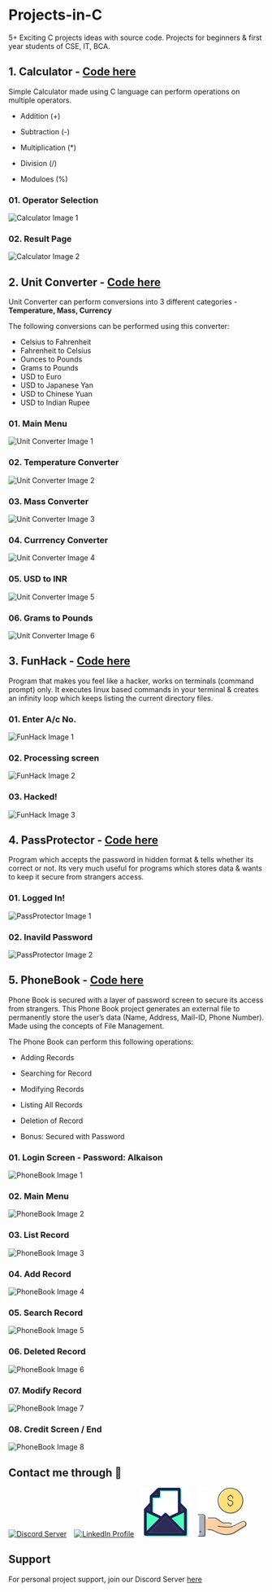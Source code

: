 
# Projects-in-C

 5+ Exciting C projects ideas with source code. Projects for beginners & first year students of CSE, IT, BCA.

## 1. Calculator - [Code here](https://github.com/Alkaison/Projects-in-C/blob/main/Calculator.c "Code for Calculator")

Simple Calculator made using C language can perform operations on multiple operators.

- Addition (+)

- Subtraction (-)

- Multiplication (*)

- Division (/)

- Moduloes (%)

### 01. Operator Selection
![Calculator Image 1](https://github.com/Alkaison/Projects-in-C/blob/main/Project-Images/Calculator-1.png)

### 02. Result Page
![Calculator Image 2](https://github.com/Alkaison/Projects-in-C/blob/main/Project-Images/Calculator-2.png)

## 2. Unit Converter - [Code here](https://github.com/Alkaison/Projects-in-C/blob/main/UnitConverter.c "Code for UnitConverter")

Unit Converter can perform conversions into 3 different categories - **Temperature, Mass, Currency**

The following conversions can be performed using this converter:

- Celsius to Fahrenheit
- Fahrenheit to Celsius
- Ounces to Pounds
- Grams to Pounds
- USD to Euro
- USD to Japanese Yan
- USD to Chinese Yuan
- USD to Indian Rupee

### 01. Main Menu
![Unit Converter Image 1](https://github.com/Alkaison/Projects-in-C/blob/main/Project-Images/UnitConverter-1.png)

### 02. Temperature Converter
![Unit Converter Image 2](https://github.com/Alkaison/Projects-in-C/blob/main/Project-Images/UnitConverter-2.png)

### 03. Mass Converter
![Unit Converter Image 3](https://github.com/Alkaison/Projects-in-C/blob/main/Project-Images/UnitConverter-3.png)

### 04. Currrency Converter
![Unit Converter Image 4](https://github.com/Alkaison/Projects-in-C/blob/main/Project-Images/UnitConverter-4.png)

### 05. USD to INR
![Unit Converter Image 5](https://github.com/Alkaison/Projects-in-C/blob/main/Project-Images/UnitConverter-5.png)

### 06. Grams to Pounds
![Unit Converter Image 6](https://github.com/Alkaison/Projects-in-C/blob/main/Project-Images/UnitConverter-6.png)

## 3. FunHack - [Code here](https://github.com/Alkaison/Projects-in-C/blob/main/FunHack.c "Code for FunHack")

Program that makes you feel like a hacker, works on terminals (command prompt) only. It executes linux based commands in your terminal & creates an infinity loop which keeps listing the current directory files.

### 01. Enter A/c No.
![FunHack Image 1](https://github.com/Alkaison/Projects-in-C/blob/main/Project-Images/FunHack-1.png)

### 02. Processing screen
![FunHack Image 2](https://github.com/Alkaison/Projects-in-C/blob/main/Project-Images/FunHack-2.png)

### 03. Hacked!
![FunHack Image 3](https://github.com/Alkaison/Projects-in-C/blob/main/Project-Images/FunHack-3.png)

## 4. PassProtector - [Code here](https://github.com/Alkaison/Projects-in-C/blob/main/PassProtector.c "Code for PassProtector")

Program which accepts the password in hidden format & tells whether its correct or not. Its very much useful for programs which stores data & wants to keep it secure from strangers access.

### 01. Logged In!
![PassProtector Image 1](https://github.com/Alkaison/Projects-in-C/blob/main/Project-Images/PassProtector-1.png)

### 02. Inavild Password
![PassProtector Image 2](https://github.com/Alkaison/Projects-in-C/blob/main/Project-Images/PassProtector-2.png)

## 5. PhoneBook - [Code here](https://github.com/Alkaison/Projects-in-C/blob/main/PhoneBook.c "Code for PhoneBook")

Phone Book is secured with a layer of password screen to secure its access from strangers. This Phone Book project generates an external file to permanently store the user’s data (Name, Address, Mail-ID, Phone Number). Made using the concepts of File Management.

The Phone Book can perform this following operations:

- Adding Records

- Searching for Record

- Modifying Records

- Listing All Records

- Deletion of Record

- Bonus: Secured with Password 

### 01. Login Screen - Password: Alkaison
![PhoneBook Image 1](https://github.com/Alkaison/Projects-in-C/blob/main/Project-Images/PhoneBook-1.png)

### 02. Main Menu
![PhoneBook Image 2](https://github.com/Alkaison/Projects-in-C/blob/main/Project-Images/PhoneBook-2.png)

### 03. List Record
![PhoneBook Image 3](https://github.com/Alkaison/Projects-in-C/blob/main/Project-Images/PhoneBook-3.png)

### 04. Add Record
![PhoneBook Image 4](https://github.com/Alkaison/Projects-in-C/blob/main/Project-Images/PhoneBook-4.png)

### 05. Search Record
![PhoneBook Image 5](https://github.com/Alkaison/Projects-in-C/blob/main/Project-Images/PhoneBook-5.png)

### 06. Deleted Record
![PhoneBook Image 6](https://github.com/Alkaison/Projects-in-C/blob/main/Project-Images/PhoneBook-6.png)

### 07. Modify Record
![PhoneBook Image 7](https://github.com/Alkaison/Projects-in-C/blob/main/Project-Images/PhoneBook-7.png)

### 08. Credit Screen / End 
![PhoneBook Image 8](https://github.com/Alkaison/Projects-in-C/blob/main/Project-Images/PhoneBook-8.png)

## Contact me through 📨

[![Discord Server](https://github.com/gauravghongde/social-icons/blob/master/SVG/Color/Discord.svg)](https://discord.gg/dF4PHxbHpA)
&ensp;
[![LinkedIn Profile](https://github.com/gauravghongde/social-icons/blob/master/SVG/Color/LinkedIN.svg)](https://www.linkedin.com/in/alkaison)
&ensp;
[![MailID](https://github.com/Alkaison/GitBashDemo/blob/main/mail.svg)](mailto:505ganeshmourya@gmail.com)
&ensp;
[![Ko-Fi Profile](https://github.com/Alkaison/GitBashDemo/blob/main/donate.svg)](https://ko-fi.com/alkaison)

## Support

For personal project support, join our Discord Server [here](https://discord.gg/dF4PHpA "Byte Hub Discord")

